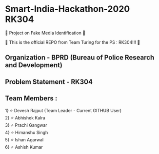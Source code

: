 # Smart-India-Hackathon-2020 RK304    
:checkered_flag: Project on Fake Media Identification :checkered_flag:  

  :rocket: This is the official REPO from Team Turing for the PS : RK304!!! :rocket: <br/>
 ## Organization - BPRD (Bureau of Police Research and Development)  
 ## Problem Statement - RK304  
 ## Team Members :  
 
  1} :star: Devesh Rajput (Team Leader - Current GITHUB User) <br/>
  2} :star: Abhishek Kalra <br/>
  3} :star: Prachi Gangwar <br/>
  4} :star: Himanshu Singh <br/>
  5} :star: Ishan Agarwal <br/>
  6} :star: Ashish Kumar <br/>
